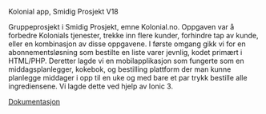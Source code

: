 Kolonial app, Smidig Prosjekt V18

Gruppeprosjekt i Smidig Prosjekt, emne Kolonial.no.
Oppgaven var å forbedre Kolonials tjenester, trekke inn flere kunder, forhindre tap av kunde, eller en kombinasjon av disse oppgavene.
I første omgang gikk vi for en abonnementsløsning som bestilte en liste varer jevnlig, kodet primært i HTML/PHP.
Deretter lagde vi en mobilapplikasjon som fungerte som en middagsplanlegger, kokebok, og bestilling plattform der man kunne planlegge middager i opp til en uke og med bare et par trykk bestille alle ingrediensene. Vi lagde dette ved hjelp av Ionic 3.

[Dokumentasjon](docs/Prosjektrapport_Gruppe9)
